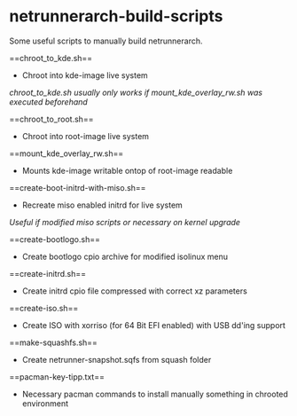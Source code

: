 netrunnerarch-build-scripts
===========================

Some useful scripts to manually build netrunnerarch.

==chroot_to_kde.sh==
* Chroot into kde-image live system

*chroot_to_kde.sh usually only works if mount_kde_overlay_rw.sh was executed beforehand*

==chroot_to_root.sh==
* Chroot into root-image live system

==mount_kde_overlay_rw.sh==
* Mounts kde-image writable ontop of root-image readable

==create-boot-initrd-with-miso.sh==
* Recreate miso enabled initrd for live system

*Useful if modified miso scripts or necessary on kernel upgrade*

==create-bootlogo.sh==
* Create bootlogo cpio archive for modified isolinux menu

==create-initrd.sh==
* Create initrd cpio file compressed with correct xz parameters

==create-iso.sh==
* Create ISO with xorriso (for 64 Bit EFI enabled) with USB dd'ing support

==make-squashfs.sh==
* Create netrunner-snapshot.sqfs from squash folder

==pacman-key-tipp.txt==
* Necessary pacman commands to install manually something in chrooted environment



